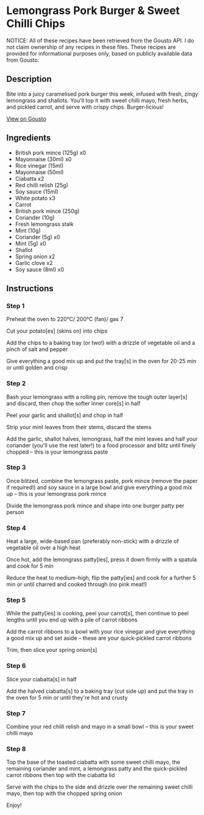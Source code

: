 # Lemongrass Pork Burger & Sweet Chilli Chips

NOTICE: All of these recipes have been retrieved from the Gousto API. I do not claim ownership of any recipes in these files. These recipes are provided for informational purposes only, based on publicly available data from Gousto.

## Description

Bite into a juicy caramelised pork burger this week, infused with fresh, zingy lemongrass and shallots. You'll top it with sweet chilli mayo, fresh herbs, and pickled carrot, and serve with crispy chips. Burger-licious! 

[View on Gousto](https://www.gousto.co.uk/recipes/cookbook/lemongrass-pork-burger-sweet-chilli-chips)

## Ingredients

- British pork mince (125g) x0
- Mayonnaise (30ml) x0
- Rice vinegar (15ml)
- Mayonnaise (50ml)
- Ciabatta x2
- Red chilli relish (25g)
- Soy sauce (15ml)
- White potato x3
- Carrot
- British pork mince (250g)
- Coriander (10g)
- Fresh lemongrass stalk
- Mint (10g)
- Coriander (5g) x0
- Mint (5g) x0
- Shallot
- Spring onion x2
- Garlic clove x2
- Soy sauce (8ml) x0

## Instructions


### Step 1

Preheat the oven to 220°C/ 200°C (fan)/ gas 7

Cut your potato[es] (skins on) into chips

Add the chips to a baking tray (or two!) with a drizzle of vegetable oil and a pinch of salt and pepper

Give everything a good mix up and put the tray[s] in the oven for 20-25 min or until golden and crisp


### Step 2

Bash your lemongrass with a rolling pin, remove the tough outer layer[s]<span class="text-danger"> </span>and discard, then chop the softer inner core[s] in half

Peel your garlic and shallot[s] and chop in half

Strip your mint leaves from their stems, discard the stems

Add the garlic, shallot halves, lemongrass, half the mint leaves and half your coriander (you'll use the rest later!) to a food processor and blitz until finely chopped – this is your lemongrass paste


### Step 3

Once blitzed, combine the lemongrass paste, pork mince (remove the paper if required!) and soy sauce in a large bowl and give everything a good mix up – this is your lemongrass pork mince

Divide the lemongrass pork mince and shape into one burger patty per person


### Step 4

Heat a large, wide-based pan (preferably non-stick) with a drizzle of vegetable oil over a high heat

Once hot, add the lemongrass patty[ies], press it down firmly with a spatula and cook for 5 min

Reduce the heat to medium-high, flip the patty[ies] and cook for a further 5 min or until charred and cooked through (no pink meat!)


### Step 5

While the patty[ies] is cooking, peel your carrot[s], then continue to peel lengths until you end up with a pile of carrot ribbons

Add the carrot ribbons to a bowl with your rice vinegar and give everything a good mix up and set aside – these are your quick-pickled carrot ribbons

Trim, then slice your spring onion[s]


### Step 6

Slice your ciabatta[s] in half

Add the halved ciabatta[s] to a baking tray (cut side up) and put the tray in the oven for 5 min or until they're hot and crusty


### Step 7

Combine your red chilli relish and mayo in a small bowl – this is your sweet chilli mayo

### Step 8

Top the base of the toasted ciabatta with some sweet chilli mayo, the remaining coriander and mint, a lemongrass patty and the quick-pickled carrot ribbons then top with the ciabatta lid

Serve with the chips to the side and drizzle over the remaining sweet chilli mayo, then top with the chopped spring onion

Enjoy!

